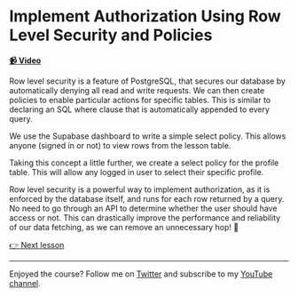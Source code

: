 # Implement Authorization Using Row Level Security and Policies

**[📹 Video](https://egghead.io/lessons/supabase-implement-authorization-using-row-level-security-and-policies)**

Row level security is a feature of PostgreSQL, that secures our database by automatically denying all read and write requests. We can then create policies to enable particular actions for specific tables. This is similar to declaring an SQL where clause that is automatically appended to every query.

We use the Supabase dashboard to write a simple select policy. This allows anyone (signed in or not) to view rows from the lesson table.

Taking this concept a little further, we create a select policy for the profile table. This will allow any logged in user to select their specific profile.

Row level security is a powerful way to implement authorization, as it is enforced by the database itself, and runs for each row returned by a query. No need to go through an API to determine whether the user should have access or not. This can drastically improve the performance and reliability of our data fetching, as we can remove an unnecessary hop! 🎉

[👉 Next lesson](/15-implement-gated-content-using-row-level-security-with-supabase)

---

Enjoyed the course? Follow me on [Twitter](https://twitter.com/jonmeyers_io) and subscribe to my [YouTube channel](https://www.youtube.com/channel/UCPitAIwktfCfcMR4kDWebDQ).
